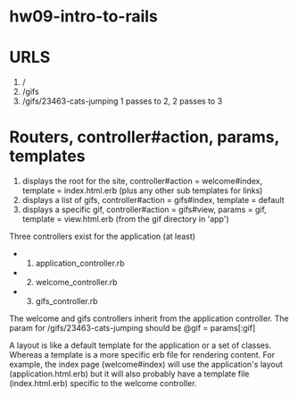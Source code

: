# hw09-intro-to-rails

# URLS
1. /
2. /gifs
3. /gifs/23463-cats-jumping
1 passes to 2, 2 passes to 3

# Routers, controller#action, params, templates
1. displays the root for the site, controller#action = welcome#index, template = index.html.erb (plus any other sub templates for links)
2. displays a list of gifs, controller#action = gifs#index, template = default
3. displays a specific gif, controller#action = gifs#view, params = gif, template = view.html.erb (from the gif directory in 'app')

Three controllers exist for the application (at least)
-   1. application_controller.rb
-   2. welcome_controller.rb
-   3. gifs_controller.rb


The welcome and gifs controllers inherit from the application controller.
The param for /gifs/23463-cats-jumping should be @gif = params[:gif]

A layout is like a default template for the application or a set of classes. Whereas a template is a more specific erb file for rendering content. For example, the index page (welcome#index) will use the application's layout (application.html.erb) but it will also probably have a template file (index.html.erb) specific to the welcome controller.

